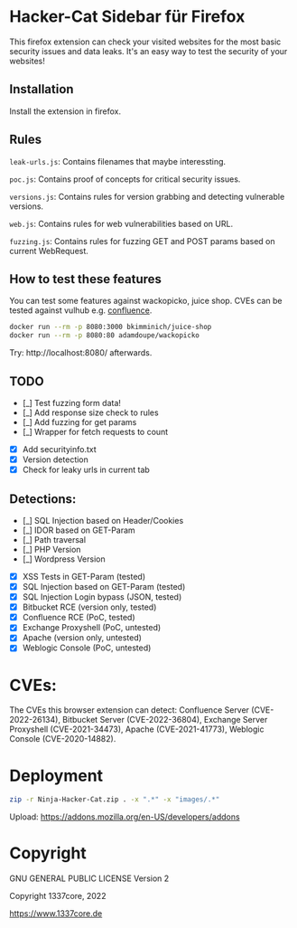# Hacker-Cat Sidebar für Firefox
This firefox extension can check your visited websites for the most basic 
security issues and data leaks. It's an easy way to test the security of 
your websites!

## Installation
Install the extension in firefox.

## Rules
`leak-urls.js`: Contains filenames that maybe interessting.

`poc.js`: Contains proof of concepts for critical security issues.

`versions.js`: Contains rules for version grabbing and detecting vulnerable versions.

`web.js`: Contains rules for web vulnerabilities based on URL.

`fuzzing.js`: Contains rules for fuzzing GET and POST params based on current WebRequest.

## How to test these features
You can test some features against wackopicko, juice shop.
CVEs can be tested against vulhub e.g. <a href="https://github.com/vulhub/vulhub/tree/master/confluence/CVE-2022-26134">confluence</a>.

``` bash
docker run --rm -p 8080:3000 bkimminich/juice-shop
docker run --rm -p 8080:80 adamdoupe/wackopicko
```

Try: http://localhost:8080/ afterwards.

## TODO
* [_] Test fuzzing form data!
* [_] Add response size check to rules
* [_] Add fuzzing for get params
* [_] Wrapper for fetch requests to count
* [X] Add securityinfo.txt
* [X] Version detection
* [X] Check for leaky urls in current tab

## Detections:
* [_] SQL Injection based on Header/Cookies
* [_] IDOR based on GET-Param
* [_] Path traversal
* [_] PHP Version
* [_] Wordpress Version
* [X] XSS Tests in GET-Param (tested)
* [X] SQL Injection based on GET-Param (tested)
* [X] SQL Injection Login bypass (JSON, tested)
* [X] Bitbucket RCE (version only, tested)
* [X] Confluence RCE (PoC, tested)
* [X] Exchange Proxyshell (PoC, untested)
* [X] Apache (version only, untested)
* [X] Weblogic Console (PoC, untested)

# CVEs:
The CVEs this browser extension can detect:
Confluence Server (CVE-2022-26134), Bitbucket Server (CVE-2022-36804), 
Exchange Server Proxyshell (CVE-2021-34473), Apache (CVE-2021-41773),
Weblogic Console (CVE-2020-14882).

# Deployment
``` bash
zip -r Ninja-Hacker-Cat.zip . -x ".*" -x "images/.*"
```

Upload: https://addons.mozilla.org/en-US/developers/addons


# Copyright
GNU GENERAL PUBLIC LICENSE Version 2

Copyright 1337core, 2022

https://www.1337core.de